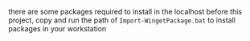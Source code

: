 there are some packages required to install in the localhost before this project, 
copy and run the path of `Import-WingetPackage.bat` to install packages in your workstation